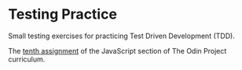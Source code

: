 # Testing Practice

Small testing exercises for practicing Test Driven Development (TDD).

The [tenth assignment](https://www.theodinproject.com/lessons/node-path-javascript-testing-practice) of the JavaScript section of The Odin Project curriculum.
